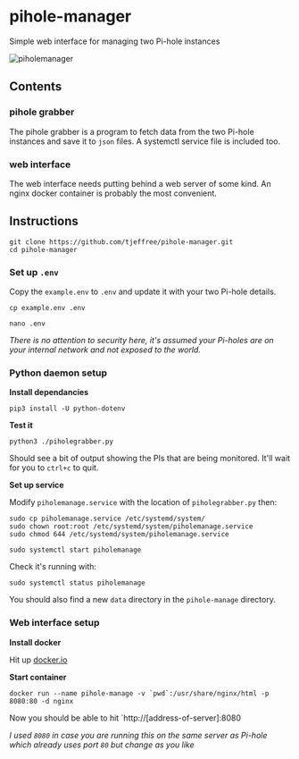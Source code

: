 # pihole-manager

Simple web interface for managing two Pi-hole instances

![piholemanager](https://raw.githubusercontent.com/tjeffree/pihole-manager/master/pihole-manager.png)

## Contents

### pihole grabber

The pihole grabber is a program to fetch data from the two Pi-hole instances and save it to `json` files. A systemctl service file is included too.

### web interface

The web interface needs putting behind a web server of some kind. An nginx docker container is probably the most convenient.

## Instructions

```
git clone https://github.com/tjeffree/pihole-manager.git
cd pihole-manager
```

### Set up `.env`

Copy the `example.env` to `.env` and update it with your two Pi-hole details.

```
cp example.env .env

nano .env
```

*There is no attention to security here, it's assumed your Pi-holes are on your internal network and not exposed to the world.*

### Python daemon setup

**Install dependancies**

`pip3 install -U python-dotenv`

**Test it**

`python3 ./piholegrabber.py`

Should see a bit of output showing the PIs that are being monitored. It'll wait for you to `ctrl+c` to quit.

**Set up service**

Modify `piholemanage.service` with the location of `piholegrabber.py` then:

```
sudo cp piholemanage.service /etc/systemd/system/
sudo chown root:root /etc/systemd/system/piholemanage.service
sudo chmod 644 /etc/systemd/system/piholemanage.service

sudo systemctl start piholemanage
```
Check it's running with:
```
sudo systemctl status piholemanage
```
You should also find a new `data` directory in the `pihole-manage` directory.

### Web interface setup

**Install docker**

Hit up [docker.io](https://docker.io)

**Start container**

```
docker run --name pihole-manage -v `pwd`:/usr/share/nginx/html -p 8080:80 -d nginx
```

Now you should be able to hit `http://[address-of-server]:8080

*I used `8080` in case you are running this on the same server as Pi-hole which already uses port `80` but change as you like*

